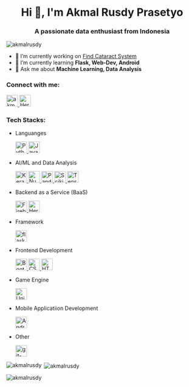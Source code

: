 <h1 align="center">Hi 👋, I'm Akmal Rusdy Prasetyo</h1>
<h3 align="center">A passionate data enthusiast from Indonesia</h3>

<p align="left">
  <img
    src="https://komarev.com/ghpvc/?username=akmalrusdy&label=Profile%20views&color=0e75b6&style=flat-square"
    alt="akmalrusdy"
  />
</p>

- 🔭 I’m currently working on [Find Cataract
System](https://find-cataract.web.app/) 
- 🌱 I’m currently learning **Flask, Web-Dev, Android** 
- 💬 Ask me about **Machine Learning, Data Analysis** 

<h3 align="left">Connect with me:</h3>

  <a href="https://linkedin.com/in/akmalrusdy" target="_blank" rel="noreferrer">
        <img
            src="https://img.shields.io/badge/linkedin-0077B5?style=for-the-badge&logo=linkedin&logoColor=white"
            alt="akmalrusdy"
            height="30"
        />
    </a>
  <a href="https://www.instagram.com/akmalrusdy/" target="_blank" rel="noreferrer">
        <img
        src="https://img.shields.io/badge/Instagram-E4405F?style=for-the-badge&logo=Instagram&logoColor=white"
        alt="Heroku"
        height="30"
        />
    </a>


<h3 align="left">Tech Stacks:</h3>

- Languanges

  <a href="https://www.python.org" target="_blank" rel="noreferrer">
        <img
          src="https://img.shields.io/badge/Python-4B8BBE?style=for-the-badge&logo=Python&logoColor=white"
          alt="Python"
          height="30"
        />
    </a>
    <a href="https://developer.mozilla.org/en-US/docs/Web/JavaScript" target="_blank" rel="noreferrer">
        <img
          src="https://img.shields.io/badge/Javascript-F0DB4F?style=for-the-badge&logo=JavaScript&logoColor=black"
          alt="JavaScript"
          height="30"
        />
    </a>


- AI/ML and Data Analysis

  <a href="https://keras.io/" target="_blank" rel="noreferrer">
      <img
      src="https://img.shields.io/badge/Keras-CA0401?style=for-the-badge&logo=Keras&logoColor=white"
      alt="Keras"
      height="30"
      />
  </a>
  <a href="https://keras.io/" target="_blank" rel="noreferrer">
      <img
      src="https://img.shields.io/badge/numpy-013142?style=for-the-badge&logo=numpy&logoColor=white"
      alt="Numpy"
      height="30"
      />
  </a>

  <a href="https://pandas.pydata.org/" target="_blank" rel="noreferrer">
      <img
        src="https://img.shields.io/badge/pandas-150458?style=for-the-badge&logo=pandas&logoColor=white"
        alt="Pandas"
        height="30"
      />
  </a>
  <a href="https://scikit-learn.org/" target="_blank" rel="noreferrer">
      <img
      src="https://img.shields.io/badge/scikit--learn-F6931D?style=for-the-badge&logo=scikit-learn&logoColor=white"
      alt="Scikit-Learn"
      height="30"
      />
  </a>
  <a href="https://www.tensorflow.org" target="_blank" rel="noreferrer">
      <img
      src="https://img.shields.io/badge/TensorFlow-FF6F00?style=for-the-badge&logo=TensorFlow&logoColor=white"
      alt="TensorFlow"
      height="30"
      />
  </a>

- Backend as a Service (BaaS)

  <a href="https://firebase.google.com/" target="_blank" rel="noreferrer">
        <img
          src="https://img.shields.io/badge/Firebase-FFA611?style=for-the-badge&logo=Firebase&logoColor=white"
          alt="Firebase"
          height="30"
        />
    </a>
    <a href="https://heroku.com" target="_blank" rel="noreferrer">
        <img
        src="https://img.shields.io/badge/Heroku-6762a6?style=for-the-badge&logo=Heroku&logoColor=white"
        alt="Heroku"
        height="30"
        />
    </a>

- Framework

  <a href="https://flask.palletsprojects.com/" target="_blank" rel="noreferrer">
        <img
          src="https://img.shields.io/badge/Flask-000000?style=for-the-badge&logo=Flask&logoColor=white"
          alt="flask"
          height="30"
        />
    </a>  
    
- Frontend Development

  <a href="https://getbootstrap.com" target="_blank" rel="noreferrer">
        <img
          src="https://img.shields.io/badge/Bootstrap-6762a6?style=for-the-badge&logo=Bootstrap&logoColor=white"
          alt="Bootstrap"
          height="30"
        />
    </a>
    <a href="https://www.w3schools.com/css/"target="_blank" rel="noreferrer">
        <img
          src="https://img.shields.io/badge/CSS-2965F1?style=for-the-badge&logo=CSS3&logoColor=white"
          alt="CSS"
          height="30"
        />
    </a>
    <a href="https://www.w3.org/html/" target="_blank" rel="noreferrer">
        <img
          src="https://img.shields.io/badge/HTML-F06529?style=for-the-badge&logo=html5&logoColor=white"
          alt="HTML"
          height="30"
        />
    </a>

- Game Engine

  <a href="https://unity.com/" target="_blank" rel="noreferrer">
        <img
          src="https://img.shields.io/badge/Unity-000000?style=for-the-badge&logo=Unity&logoColor=white"
          alt="Unity"
          height="30"
        />
    </a>

- Mobile Applicatiion Development

  <a href="https://developer.android.com" target="_blank" rel="noreferrer">
        <img
          src="https://img.shields.io/badge/Android_Studio-a4c639?style=for-the-badge&logo=Unity&logoColor=white"
          alt="Android"
          height="30"
        />
    </a>
    
- Other

  <a href="https://git-scm.com/" target="_blank" rel="noreferrer">
        <img
          src="https://img.shields.io/badge/git-F06529?style=for-the-badge&logo=git&logoColor=white"
          alt="git-scm"
          height="30"
        />
    </a>



<p>
  <img
    align="left"
    src="https://github-readme-stats.vercel.app/api/top-langs?username=akmalrusdy&show_icons=true&theme=dark&locale=en&layout=compact"
    alt="akmalrusdy"
  />
</p>

<p>
  &nbsp;<img
    align="center"
    src="https://github-readme-stats.vercel.app/api?username=akmalrusdy&show_icons=true&theme=dark&locale=en"
    alt="akmalrusdy"
  />
</p>

<p>
  <img
    align="center"
    src="https://github-readme-streak-stats.herokuapp.com/?user=akmalrusdy&theme=dark"
    alt="akmalrusdy"
  />
</p>
